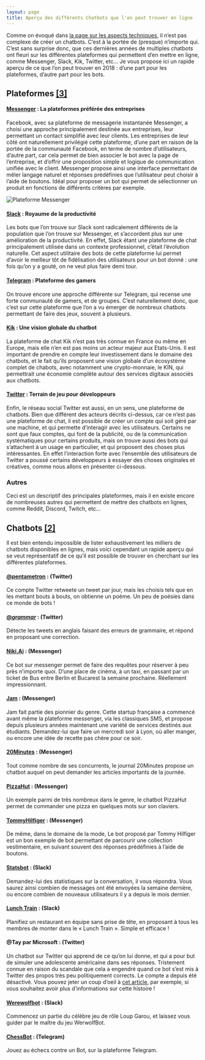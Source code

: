 ```yaml
---
layout: page
title: Aperçu des différents Chatbots que l'on peut trouver en ligne
---
```


Comme on évoqué dans [la page sur les aspects techniques](/hyde/Aspects_Techniques), il n’est pas complexe de créer un chatbots. C’est à la portée de (presque) n’importe qui. C’est sans surprise donc, que ces dernières années de multiples chatbots ont fleuri sur les différentes plateformes qui permettent d’en mettre en ligne, comme Messenger, Slack, Kik, Twitter, etc… Je vous propose ici un rapide aperçu de ce que l’on peut trouver en 2018 : d’une part pour les plateformes, d’autre part pour les bots.

## Plateformes [[3]](https://recast.ai/blog/top-bots-channels/?utm_source=twitter&utm_medium=social&utm_campaign=topbot)

#### [Messenger](https://www.messenger.com) : La plateformes préférée des entreprises
Facebook, avec sa plateforme de messagerie instantanée Messenger, a choisi une approche principalement destinée aux entreprises, leur permettant un contact simplifié avec leur clients. Les entreprises de leur côté ont naturellement privilégié cette plateforme, d’une part en raison de la portée de la communauté Facebook, en terme de nombre d’utilisateurs, d’autre part, car cela permet de bien associer le bot avec la page de l’entreprise, et d’offrir une proposition simple et logique de communication unifiée avec le client.
Messenger propose ainsi une interface permettant de mêler langage naturel et réponses prédéfinies que l’utilisateur peut choisir à l’aide de boutons. Idéal pour proposer un bot qui permet de sélectionner un produit en fonctions de différents critères par exemple.

![Plateforme Messenger](/hyde/Images/Plateforme_Messenger.png)

#### [Slack](https://slack.com/) : Royaume de la productivité
Les bots que l’on trouve sur Slack sont radicalement différents de la population que l’on trouve sur Messenger, et s’accordent plus sur une amélioration de la productivité. En effet, Slack étant une plateforme de chat principalement utilisée dans un contexte professionnel, c’était l’évolution naturelle. Cet aspect utilitaire des bots de cette plateforme lui permet d’avoir le meilleur tôt de fidélisation des utilisateurs pour un bot donné : une fois qu’on y a gouté, on ne veut plus faire demi tour.

#### [Telegram](https://telegram.org/) : Plateforme des gamers
On trouve encore une approche différente sur Telegram, qui recense une forte communauté de gamers, et de groupes. C’est naturellement donc, que c’est sur cette plateforme que l’on a vu émerger de nombreux chatbots permettant de faire des jeux, souvent à plusieurs.

#### [Kik](https://www.kik.com/) : Une vision globale du chatbot
La plateforme de chat Kik n’est pas très connue en France ou même en Europe, mais elle n’en est pas moins un acteur majeur aux Etats-Unis. Il est important de prendre en compte leur investissement dans le domaine des chatbots, et le fait qu’ils proposent une vision globale d’un écosystème complet de chabots, avec notamment une crypto-monnaie, le KIN, qui permettrait une économie complète autour des services digitaux associés aux chatbots.

#### [Twitter](https://twitter.com/) : Terrain de jeu pour développeurs
Enfin, le réseau social Twitter est aussi, en un sens, une plateforme de chatbots. Bien que différent des acteurs décrits ci-dessus, car ce n’est pas une plateforme de chat, il est possible de créer un compte qui soit géré par une machine, et qui permette d’interagir avec les utilisateurs. Certains ne sont que faux comptes, qui font de la publicité, ou de la communication systématiques pour certains produits, mais on trouve aussi des bots qui s’attachent à un usage en particulier, et qui proposent des choses plus intéressantes. En effet l’interaction forte avec l’ensemble des utilisateurs de Twitter a poussé certains développeurs à essayer des choses originales et créatives, comme nous allons en présenter ci-dessous.

### Autres
Ceci est un descriptif des principales plateformes, mais il en existe encore de nombreuses autres qui permettent de mettre des chatbots en lignes, comme Reddit, Discord, Twitch, etc…



## Chatbots [[2]](https://chatbotnewsdaily.com/innovative-chatbots-in-the-industry-2767c750eb1e)

Il est bien entendu impossible de lister exhaustivement les milliers de chatbots disponibles en lignes, mais voici cependant un rapide aperçu qui se veut représentatif de ce qu’il est possible de trouver en cherchant sur les différentes plateformes.

#### [@pentametron](https://twitter.com/pentametron) : (Twitter)
Ce compte Twitter retweete un tweet par jour, mais les choisis tels que en les mettant bouts à bouts, on obtienne un poème. Un peu de poésies dans ce monde de bots !

#### [@_grammar_](https://twitter.com/_grammar_) : (Twitter)
Détecte les tweets en anglais faisant des erreurs de grammaire, et répond en proposant une correction.

#### [Niki.Ai](https://niki.ai/messenger) : (Messenger)
Ce bot sur messenger permet de faire des requêtes pour réserver à peu près n’importe quoi. D’une place de cinéma, à un taxi, en passant par un ticket de Bus entre Berlin et Bucarest la semaine prochaine. Réellement impressionnant.

#### [Jam](https://www.messenger.com/t/forhellojam) : (Messenger)
Jam fait partie des pionnier du genre. Cette startup française a commencé avant même la plateforme messenger, via les classiques SMS, et propose depuis plusieurs années maintenant une variété de services destinés aux étudiants. Demandez-lui que faire un mercredi soir à Lyon, où aller manger, ou encore une idée de recette pas chère pour ce soir.

#### [20Minutes](https://www.messenger.com/t/20minutes) : (Messenger)
Tout comme nombre de ses concurrents, le journal 20Minutes propose un chatbot auquel on peut demander les articles importants de la journée.

#### [PizzaHut](https://www.messenger.com/t/PizzaHutPak) : (Messenger)
Un exemple parmi de très nombreux dans le genre, le chatbot PizzaHut permet de commander une pizza en quelques mots sur son claviers.

#### [TommyHilfiger](https://www.messenger.com/t/tommyhilfiger) : (Messenger)
De même, dans le domaine de la mode, Le bot proposé par Tommy Hilfiger est un bon exemple de bot permettant de parcourir une collection vestimentaire, en suivant souvent des réponses prédéfinies à l’aide de boutons.

#### [Statsbot](https://slack.com/apps/A0GP9E18S-statsbot) : (Slack)
Demandez-lui des statistiques sur la conversation, il vous répondra. Vous saurez ainsi combien de messages ont été envoyées la semaine dernière, ou encore combien de nouveaux utilisateurs il y a depuis le mois dernier.

#### [Lunch Train](https://slack.com/apps/A1BES823B-lunch-train) : (Slack)
Planifiez un restaurant en équipe sans prise de tête, en proposant à tous les membres de monter dans le « Lunch Train ». Simple et efficace !

#### @Tay par Microsoft : (Twitter)
Un chatbot sur Twitter qui apprend de ce qu’on lui donne, et qui a pour but de simuler une adolescente américaine dans ses réponses. Tristement connue en raison du scandale que cela a engendré quand ce bot s’est mis à Twitter des propos très peu politiquement corrects. Le compte a depuis été désactivé. Vous pouvez jeter un coup d’oeil à [cet article](http://www.businessinsider.fr/us/microsoft-deletes-racist-genocidal-tweets-from-ai-chatbot-tay-2016-3), par exemple, si vous souhaitez avoir plus d’informations sur cette histoire !

#### [Werewolfbot](https://telegram.me/werewolfbot) : (Slack)
Commencez un partie du célèbre jeu de rôle Loup Garou, et laissez vous guider par le maître du jeu WerwolfBot.

#### [ChessBot](https://telegram.me/chessbot) : (Telegram)
Jouez au échecs contre un Bot, sur la plateforme Telegram.
